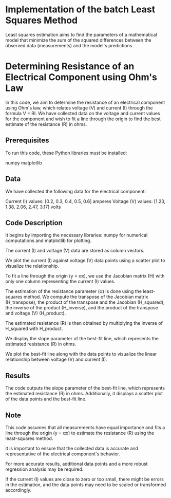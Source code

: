 # Implementation of the batch Least Squares Method 
Least squares estimation aims to find the parameters of a mathematical model that minimize the sum of the squared differences between the observed data (measurements) and the model's predictions. 
# Determining Resistance of an Electrical Component using Ohm's Law

In this code, we aim to determine the resistance of an electrical component using Ohm's law, which relates voltage (V) and current (I) through the formula V = RI. We have collected data on the voltage and current values for the component and wish to fit a line through the origin to find the best estimate of the resistance (R) in ohms.

## Prerequisites
To run this code, these Python libraries must be installed:

numpy
matplotlib

## Data
We have collected the following data for the electrical component:

Current (I) values: [0.2, 0.3, 0.4, 0.5, 0.6] amperes
Voltage (V) values: [1.23, 1.38, 2.06, 2.47, 3.17] volts

## Code Description
It begins by importing the necessary libraries: numpy for numerical computations and matplotlib for plotting.

The current (I) and voltage (V) data are stored as column vectors.

We plot the current (I) against voltage (V) data points using a scatter plot to visualize the relationship.

To fit a line through the origin (y = αx), we use the Jacobian matrix (H) with only one column representing the current (I) values.

The estimation of the resistance parameter (α) is done using the least-squares method. We compute the transpose of the Jacobian matrix (H_transpose), the product of the transpose and the Jacobian (H_squared), the inverse of the product (H_inverse), and the product of the transpose and voltage (V) (H_product).

The estimated resistance (R) is then obtained by multiplying the inverse of H_squared with H_product.

We display the slope parameter of the best-fit line, which represents the estimated resistance (R) in ohms.

We plot the best-fit line along with the data points to visualize the linear relationship between voltage (V) and current (I).

## Results
The code outputs the slope parameter of the best-fit line, which represents the estimated resistance (R) in ohms. Additionally, it displays a scatter plot of the data points and the best-fit line.

## Note
This code assumes that all measurements have equal importance and fits a line through the origin (y = αx) to estimate the resistance (R) using the least-squares method.

It is important to ensure that the collected data is accurate and representative of the electrical component's behavior.

For more accurate results, additional data points and a more robust regression analysis may be required.

If the current (I) values are close to zero or too small, there might be errors in the estimation, and the data points may need to be scaled or transformed accordingly.

